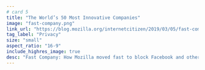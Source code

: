 ```yaml
---
# card 5
title: "The World’s 50 Most Innovative Companies"
image: "fast-company.png"
link_url: "https://blog.mozilla.org/internetcitizen/2019/03/05/fast-company-innovative-2019/?utm_source=www.mozilla.org&utm_medium=referral&utm_campaign=homepage&utm_content=card"
tag_label: "Privacy"
size: "small"
aspect_ratio: "16-9"
include_highres_image: true
desc: "Fast Company: How Mozilla moved fast to block Facebook and other privacy invaders from your web browser."
---
```

